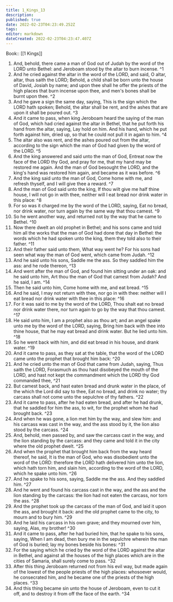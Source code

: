 ```yaml
---
title: 1_Kings_13
description: 
published: true
date: 2022-02-23T04:23:49.252Z
tags: 
editor: markdown
dateCreated: 2022-02-23T04:23:47.407Z
---
```


 Book:: [[1 Kings]]
 1. And, behold, there came a man of God out of Judah by the word of the LORD unto Bethel: and Jeroboam stood by the altar to burn incense. ^1
 2. And he cried against the altar in the word of the LORD, and said, O altar, altar, thus saith the LORD; Behold, a child shall be born unto the house of David, Josiah by name; and upon thee shall he offer the priests of the high places that burn incense upon thee, and men's bones shall be burnt upon thee. ^2
 3. And he gave a sign the same day, saying, This is the sign which the LORD hath spoken; Behold, the altar shall be rent, and the ashes that are upon it shall be poured out. ^3
 4. And it came to pass, when king Jeroboam heard the saying of the man of God, which had cried against the altar in Bethel, that he put forth his hand from the altar, saying, Lay hold on him. And his hand, which he put forth against him, dried up, so that he could not pull it in again to him. ^4
 5. The altar also was rent, and the ashes poured out from the altar, according to the sign which the man of God had given by the word of the LORD. ^5
 6. And the king answered and said unto the man of God, Entreat now the face of the LORD thy God, and pray for me, that my hand may be restored me again. And the man of God besought the LORD, and the king's hand was restored him again, and became as it was before. ^6
 7. And the king said unto the man of God, Come home with me, and refresh thyself, and I will give thee a reward. ^7
 8. And the man of God said unto the king, If thou wilt give me half thine house, I will not go in with thee, neither will I eat bread nor drink water in this place: ^8
 9. For so was it charged me by the word of the LORD, saying, Eat no bread, nor drink water, nor turn again by the same way that thou camest. ^9
 10. So he went another way, and returned not by the way that he came to Bethel. ^10
 11. Now there dwelt an old prophet in Bethel; and his sons came and told him all the works that the man of God had done that day in Bethel: the words which he had spoken unto the king, them they told also to their father. ^11
 12. And their father said unto them, What way went he? For his sons had seen what way the man of God went, which came from Judah. ^12
 13. And he said unto his sons, Saddle me the ass. So they saddled him the ass: and he rode thereon, ^13
 14. And went after the man of God, and found him sitting under an oak: and he said unto him, Art thou the man of God that camest from Judah? And he said, I am. ^14
 15. Then he said unto him, Come home with me, and eat bread. ^15
 16. And he said, I may not return with thee, nor go in with thee: neither will I eat bread nor drink water with thee in this place: ^16
 17. For it was said to me by the word of the LORD, Thou shalt eat no bread nor drink water there, nor turn again to go by the way that thou camest. ^17
 18. He said unto him, I am a prophet also as thou art; and an angel spake unto me by the word of the LORD, saying, Bring him back with thee into thine house, that he may eat bread and drink water. But he lied unto him. ^18
 19. So he went back with him, and did eat bread in his house, and drank water. ^19
 20. And it came to pass, as they sat at the table, that the word of the LORD came unto the prophet that brought him back: ^20
 21. And he cried unto the man of God that came from Judah, saying, Thus saith the LORD, Forasmuch as thou hast disobeyed the mouth of the LORD, and hast not kept the commandment which the LORD thy God commanded thee, ^21
 22. But camest back, and hast eaten bread and drunk water in the place, of the which the Lord did say to thee, Eat no bread, and drink no water; thy carcass shall not come unto the sepulchre of thy fathers. ^22
 23. And it came to pass, after he had eaten bread, and after he had drunk, that he saddled for him the ass, to wit, for the prophet whom he had brought back. ^23
 24. And when he was gone, a lion met him by the way, and slew him: and his carcass was cast in the way, and the ass stood by it, the lion also stood by the carcass. ^24
 25. And, behold, men passed by, and saw the carcass cast in the way, and the lion standing by the carcass: and they came and told it in the city where the old prophet dwelt. ^25
 26. And when the prophet that brought him back from the way heard thereof, he said, It is the man of God, who was disobedient unto the word of the LORD: therefore the LORD hath delivered him unto the lion, which hath torn him, and slain him, according to the word of the LORD, which he spake unto him. ^26
 27. And he spake to his sons, saying, Saddle me the ass. And they saddled him. ^27
 28. And he went and found his carcass cast in the way, and the ass and the lion standing by the carcass: the lion had not eaten the carcass, nor torn the ass. ^28
 29. And the prophet took up the carcass of the man of God, and laid it upon the ass, and brought it back: and the old prophet came to the city, to mourn and to bury him. ^29
 30. And he laid his carcass in his own grave; and they mourned over him, saying, Alas, my brother! ^30
 31. And it came to pass, after he had buried him, that he spake to his sons, saying, When I am dead, then bury me in the sepulchre wherein the man of God is buried; lay my bones beside his bones: ^31
 32. For the saying which he cried by the word of the LORD against the altar in Bethel, and against all the houses of the high places which are in the cities of Samaria, shall surely come to pass. ^32
 33. After this thing Jeroboam returned not from his evil way, but made again of the lowest of the people priests of the high places: whosoever would, he consecrated him, and he became one of the priests of the high places. ^33
 34. And this thing became sin unto the house of Jeroboam, even to cut it off, and to destroy it from off the face of the earth. ^34
